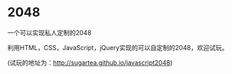 # 2048
一个可以实现私人定制的2048

利用HTML，CSS，JavaScript，jQuery实现的可以自定制的2048，欢迎试玩。


(试玩的地址为：http://sugartea.github.io/javascript2048)

